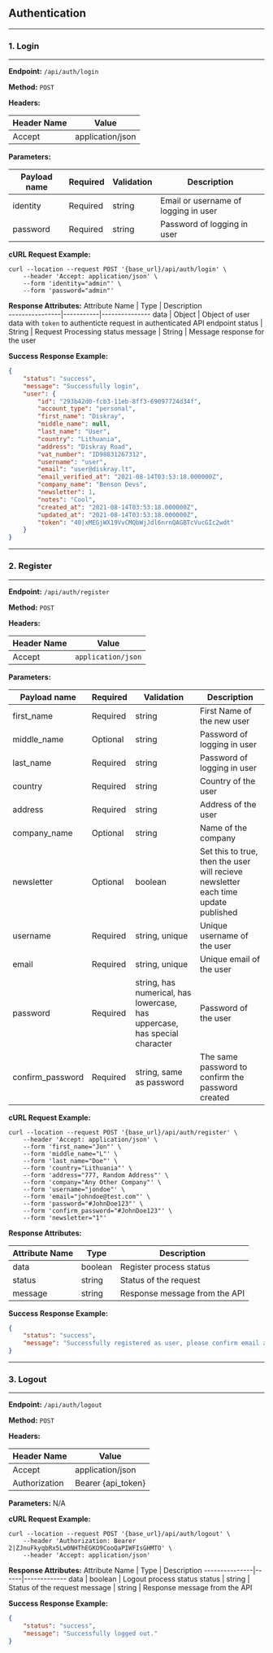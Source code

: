 ## Authentication

-------------------------------------------------------
### 1. Login
-------------------------------------------------------

**Endpoint:** `/api/auth/login`

**Method:** `POST`

**Headers:**

Header Name | Value 
------------|--------------
Accept | application/json

**Parameters:**

Payload name | Required | Validation | Description		
--------------|----------|------------|---------------
identity | Required | string | Email or username of logging in user
password | Required | string | Password of logging in user

**cURL Request Example:**
```
curl --location --request POST '{base_url}/api/auth/login' \
    --header 'Accept: application/json' \
    --form 'identity="admin"' \
    --form 'password="admin"'
```

**Response Attributes:**
Attribute Name 	|	Type	|	Description		
----------------|-----------|---------------
data | Object | Object of user data with `token` to authenticte request in authenticated API endpoint
status | String | Request Processing status
message | String | Message response for the user

**Success Response Example:**
```json
{
    "status": "success",
    "message": "Successfully login",
    "user": {
        "id": "293b42d0-fcb3-11eb-8ff3-69097724d34f",
        "account_type": "personal",
        "first_name": "Diskray",
        "middle_name": null,
        "last_name": "User",
        "country": "Lithuania",
        "address": "Diskray Road",
        "vat_number": "ID98831267312",
        "username": "user",
        "email": "user@diskray.lt",
        "email_verified_at": "2021-08-14T03:53:18.000000Z",
        "company_name": "Benson Devs",
        "newsletter": 1,
        "notes": "Cool",
        "created_at": "2021-08-14T03:53:18.000000Z",
        "updated_at": "2021-08-14T03:53:18.000000Z",
        "token": "40|xMEGjWX19VvCMQbWjJdl6nrnQAGBTcVucGIc2wdt"
    }
}
```

-------------------------------------------------------
### 2. Register
-------------------------------------------------------

**Endpoint:** `/api/auth/register`

**Method:** `POST`

**Headers:**

Header Name | Value		
-------------|-------------
Accept | `application/json`

**Parameters:**

 Payload name | Required | Validation | Description		
--------------|----------|------------|------------
first_name | Required | string | First Name of the new user
middle_name | Optional | string | Password of logging in user
last_name | Required | string | Password of logging in user
country | Required | string | Country of the user
address | Required | string | Address of the user
company_name | Optional | string | Name of the company
newsletter | Optional | boolean | Set this to true, then the user will recieve newsletter each time update published
username | Required | string, unique | Unique username of the user
email | Required | string, unique | Unique email of the user
password | Required | string, has numerical, has lowercase, has uppercase, has special character | Password of the user
confirm_password | Required | string, same as password | The same password to confirm the password created

**cURL Request Example:**
```
curl --location --request POST '{base_url}/api/auth/register' \
    --header 'Accept: application/json' \
    --form 'first_name="Jon"' \
    --form 'middle_name="L"' \
    --form 'last_name="Doe"' \
    --form 'country="Lithuania"' \
    --form 'address="777, Random Address"' \
    --form 'company="Any Other Company"' \
    --form 'username="jondoe"' \
    --form 'email="johndoe@test.com"' \
    --form 'password="#JohnDoe123"' \
    --form 'confirm_password="#JohnDoe123"' \
    --form 'newsletter="1"'
```

**Response Attributes:**

Attribute Name | Type | Description
---------------|------|-------------
data | boolean | Register process status
status | string | Status of the request
message | string | Response message from the API

**Success Response Example:**
```json
{
    "status": "success",
    "message": "Successfully registered as user, please confirm email address to complete .",
}
```

-------------------------------------------------------
### 3. Logout
-------------------------------------------------------

**Endpoint:** `/api/auth/logout`

**Method:** `POST`

**Headers:**

Header Name | Value 
------------|--------------
Accept | application/json
Authorization | Bearer {api_token}

**Parameters:** N/A

**cURL Request Example:**
```
curl --location --request POST '{base_url}/api/auth/logout' \
    --header 'Authorization: Bearer 2|ZJnuFkyqbRx5Lw0NHThEGKO9CooQaPIWFIsGHMTO' \
    --header 'Accept: application/json'
```

**Response Attributes:**
Attribute Name | Type | Description
---------------|------|-------------
data | boolean | Logout process status
status | string | Status of the request
message | string | Response message from the API

**Success Response Example:**
```json
{
    "status": "success",
    "message": "Successfully logged out."
}
```